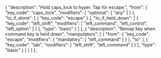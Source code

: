 {
                                "description": "Hold caps_lock to hyper. Tap for escape.",
                                "from": {
                                    "key_code": "caps_lock",
                                    "modifiers": {
                                        "optional": [
                                            "any"
                                        ]
                                    }
                                },
                                "to_if_alone": [
                                    {
                                        "key_code": "escape"
                                    }
                                ],
                                "to_if_held_down": [
                                    {
                                        "key_code": "left_shift",
                                        "modifiers": [
                                            "left_command",
                                            "left_control",
                                            "left_option"
                                        ]
                                    }
                                ],
                                "type": "basic"
                            }
                        ]
                    },
                    {
                        "description": "Remap key when command key is held down",
                        "manipulators": [
                            {
                                "from": {
                                    "key_code": "escape",
                                    "modifiers": {
                                        "mandatory": [
                                            "left_command"
                                        ]
                                    }
                                },
                                "to": [
                                    {
                                        "key_code": "tab",
                                        "modifiers": [
                                            "left_shift",
                                            "left_command"
                                        ]
                                    }
                                ],
                                "type": "basic"
                            }
                        ]
                    }
                ]
            },